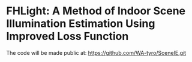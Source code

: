 # FHLight: A Method of Indoor Scene Illumination Estimation Using Improved Loss Function




The code will be made public at: https://github.com/WA-tyro/SceneIE.git
